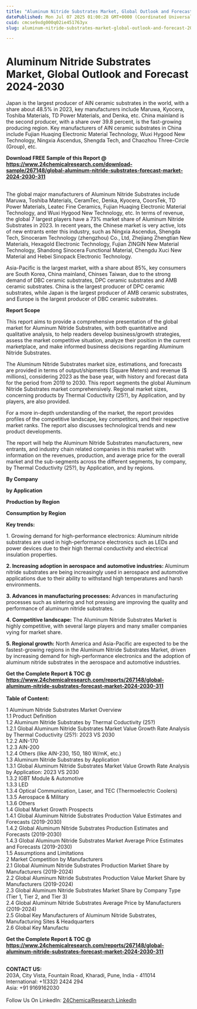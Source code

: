 ```yaml
---
title: "Aluminum Nitride Substrates Market, Global Outlook and Forecast 2024-2030"
datePublished: Mon Jul 07 2025 01:00:28 GMT+0000 (Coordinated Universal Time)
cuid: cmcse9xdg000q02ie451763yx
slug: aluminum-nitride-substrates-market-global-outlook-and-forecast-2024-2030-1

---
```


# Aluminum Nitride Substrates Market, Global Outlook and Forecast 2024-2030

<p>
</p><p>
Japan is the largest producer of AlN ceramic substrates in the world, with a share about 48.5% in 2023, key manufacturers include Maruwa, Kyocera, Toshiba Materials, TD Power Materials, and Denka, etc. China mainland is the second producer, with a share over 39.8 percent, is the fast-growing producing region. Key manufacturers of AlN ceramic substrates in China include Fujian Huaqing Electronic Material Technology, Wuxi Hygood New Technology, Ningxia Ascendus, Shengda Tech, and Chaozhou Three-Circle (Group), etc.</p><p>
</p><div><b>Download FREE Sample of this Report @ 
            <a href="https://www.24chemicalresearch.com/download-sample/267148/global-aluminum-nitride-substrates-forecast-market-2024-2030-311">
            https://www.24chemicalresearch.com/download-sample/267148/global-aluminum-nitride-substrates-forecast-market-2024-2030-311</a></b></div><br><p>
The global major manufacturers of Aluminum Nitride Substrates include Maruwa, Toshiba Materials, CeramTec, Denka, Kyocera, CoorsTek, TD Power Materials, Leatec Fine Ceramics, Fujian Huaqing Electronic Material Technology, and Wuxi Hygood New Technology, etc. In terms of revenue, the global 7 largest players have a 73% market share of Aluminum Nitride Substrates in 2023. In recent years, the Chinese market is very active, lots of new entrants enter this industry, such as Ningxia Ascendus, Shengda Tech, Sinoceram Technology (zhengzhou) Co., Ltd, Zhejiang Zhengtian New Materials, Hexagold Electronic Technology, Fujian ZINGIN New Material Technology, Shandong Sinocera Functional Material, Chengdu Xuci New Material and Hebei Sinopack Electronic Technology.</p><p>
</p><p>
Asia-Pacific is the largest market, with a share about 85%, key consumers are South Korea, China mainland, Chinses Taiwan, due to the strong demand of DBC ceramic substrates, DPC ceramic substrates and AMB ceramic substrates. China is the largest producer of DPC ceramic substrates, while Japan is the largest producer of AMB ceramic substrates, and Europe is the largest producer of DBC ceramic substrates.</p><p>
</p><p>
<strong>Report Scope</strong></p><p>
</p><p>
This report aims to provide a comprehensive presentation of the global market for Aluminum Nitride Substrates, with both quantitative and qualitative analysis, to help readers develop business/growth strategies, assess the market competitive situation, analyze their position in the current marketplace, and make informed business decisions regarding Aluminum Nitride Substrates.</p><p>
</p><p>
The Aluminum Nitride Substrates market size, estimations, and forecasts are provided in terms of output/shipments (Square Meters) and revenue ($ millions), considering 2023 as the base year, with history and forecast data for the period from 2019 to 2030. This report segments the global Aluminum Nitride Substrates market comprehensively. Regional market sizes, concerning products by Thermal Coductivity (25?), by Application, and by players, are also provided.</p><p>
</p><p>
For a more in-depth understanding of the market, the report provides profiles of the competitive landscape, key competitors, and their respective market ranks. The report also discusses technological trends and new product developments.</p><p>
</p><p>
The report will help the Aluminum Nitride Substrates manufacturers, new entrants, and industry chain related companies in this market with information on the revenues, production, and average price for the overall market and the sub-segments across the different segments, by company, by Thermal Coductivity (25?), by Application, and by regions.</p><p>
</p><p>
<strong>By Company</strong>
</p><p>
<strong>by Application</strong></p><p>
</p><p>
<strong>Production by Region</strong></p><p>
</p><p>
<strong>Consumption by Region</strong></p><p>
</p><p>
</p><p>
<strong>Key trends:</strong></p><p>
1. Growing demand for high-performance electronics: Aluminum nitride substrates are used in high-performance electronics such as LEDs and power devices due to their high thermal conductivity and electrical insulation properties.</p><p>
<strong>2. Increasing adoption in aerospace and automotive industries: </strong>Aluminum nitride substrates are being increasingly used in aerospace and automotive applications due to their ability to withstand high temperatures and harsh environments.</p><p>
<strong>3. Advances in manufacturing processes: </strong>Advances in manufacturing processes such as sintering and hot pressing are improving the quality and performance of aluminum nitride substrates.</p><p>
<strong>4. Competitive landscape:</strong> The Aluminum Nitride Substrates Market is highly competitive, with several large players and many smaller companies vying for market share.</p><p>
<strong>5. Regional growth:</strong> North America and Asia-Pacific are expected to be the fastest-growing regions in the Aluminum Nitride Substrates Market, driven by increasing demand for high-performance electronics and the adoption of aluminum nitride substrates in the aerospace and automotive industries.</p>

<div><b>Get the Complete Report & TOC @ 
            <a href="https://www.24chemicalresearch.com/reports/267148/global-aluminum-nitride-substrates-forecast-market-2024-2030-311">
            https://www.24chemicalresearch.com/reports/267148/global-aluminum-nitride-substrates-forecast-market-2024-2030-311</a></b></div><br>
            <b>Table of Content:</b><p>1 Aluminum Nitride Substrates Market Overview<br />
1.1 Product Definition<br />
1.2 Aluminum Nitride Substrates by Thermal Coductivity (25?)<br />
1.2.1 Global Aluminum Nitride Substrates Market Value Growth Rate Analysis by Thermal Coductivity (25?): 2023 VS 2030<br />
1.2.2 AlN-170<br />
1.2.3 AlN-200<br />
1.2.4 Others (like AlN-230, 150, 180 W/mK, etc.)<br />
1.3 Aluminum Nitride Substrates by Application<br />
1.3.1 Global Aluminum Nitride Substrates Market Value Growth Rate Analysis by Application: 2023 VS 2030<br />
1.3.2 IGBT Module & Automotive<br />
1.3.3 LED<br />
1.3.4 Optical Communication, Laser, and TEC (Thermoelectric Coolers)<br />
1.3.5 Aerospace & Military<br />
1.3.6 Others<br />
1.4 Global Market Growth Prospects<br />
1.4.1 Global Aluminum Nitride Substrates Production Value Estimates and Forecasts (2019-2030)<br />
1.4.2 Global Aluminum Nitride Substrates Production Estimates and Forecasts (2019-2030)<br />
1.4.3 Global Aluminum Nitride Substrates Market Average Price Estimates and Forecasts (2019-2030)<br />
1.5 Assumptions and Limitations<br />
2 Market Competition by Manufacturers<br />
2.1 Global Aluminum Nitride Substrates Production Market Share by Manufacturers (2019-2024)<br />
2.2 Global Aluminum Nitride Substrates Production Value Market Share by Manufacturers (2019-2024)<br />
2.3 Global Aluminum Nitride Substrates Market Share by Company Type (Tier 1, Tier 2, and Tier 3)<br />
2.4 Global Aluminum Nitride Substrates Average Price by Manufacturers (2019-2024)<br />
2.5 Global Key Manufacturers of Aluminum Nitride Substrates, Manufacturing Sites & Headquarters<br />
2.6 Global Key Manufactu</p>

<div><b>Get the Complete Report & TOC @ 
            <a href="https://www.24chemicalresearch.com/reports/267148/global-aluminum-nitride-substrates-forecast-market-2024-2030-311">
            https://www.24chemicalresearch.com/reports/267148/global-aluminum-nitride-substrates-forecast-market-2024-2030-311</a></b></div><br>

<b>CONTACT US:</b><br>
            203A, City Vista, Fountain Road, Kharadi, Pune, India - 411014<br>
            International: +1(332) 2424 294<br>
            Asia: +91 9169162030 <br><br>
            Follow Us On LinkedIn: <a href="https://www.linkedin.com/company/24chemicalresearch/">24ChemicalResearch LinkedIn</a>